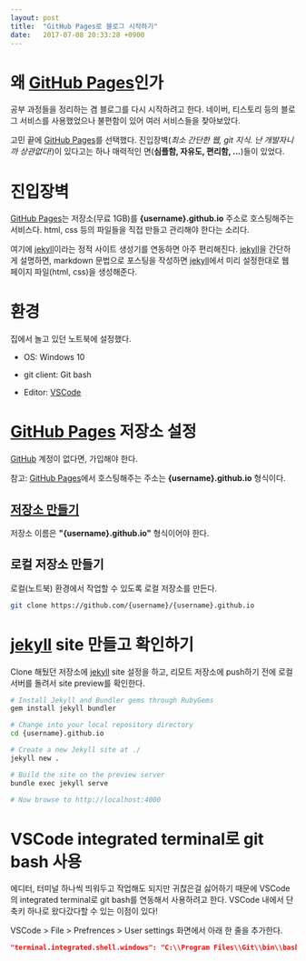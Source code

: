 ```yaml
---
layout: post
title:  "GitHub Pages로 블로그 시작하기"
date:   2017-07-08 20:33:28 +0900
---
```


# 왜 [GitHub Pages][github-pages]인가

공부 과정들을 정리하는 겸 블로그를 다시 시작하려고 한다. 네이버, 티스토리 등의 블로그 서비스를 사용했었으나 불편함이 있어 여러 서비스들을 찾아보았다.

고민 끝에 [GitHub Pages][github-pages]를 선택했다. 진입장벽(*최소 간단한 웹, git 지식. 난 개발자니까 상관없다!*)이 있다고는 하나 매력적인 면(**심플함, 자유도, 편리함, ...**)들이 있었다.

# 진입장벽

[GitHub Pages][github-pages]는 저장소(무료 1GB)를 **{username}.github.io** 주소로 호스팅해주는 서비스다. html, css 등의 파일들을 직접 만들고 관리해야 한다는 소리다.

여기에 [jekyll][jekyll]이라는 정적 사이트 생성기를 연동하면 아주 편리해진다. [jekyll][jekyll]을 간단하게 설명하면, markdown 문법으로 포스팅을 작성하면 [jekyll][jekyll]에서 미리 설정한대로 웹 페이지 파일(html, css)을 생성해준다.

# 환경

집에서 놀고 있던 노트북에 설정했다.

* OS: Windows 10

* git client: Git bash

* Editor: [VSCode][vscode]

# [GitHub Pages][github-pages] 저장소 설정

[GitHub][github] 계정이 없다면, 가입해야 한다.

참고: [GitHub Pages][github-pages]에서 호스팅해주는 주소는 **{username}.github.io** 형식이다.

## [저장소 만들기][github-new]

저장소 이름은 **"{username}.github.io"** 형식이어야 한다.

## 로컬 저장소 만들기

로컬(노트북) 환경에서 작업할 수 있도록 로컬 저장소를 만든다.

```bash
git clone https://github.com/{username}/{username}.github.io
```

# [jekyll][jekyll] site 만들고 확인하기

Clone 해뒀던 저장소에 [jekyll][jekyll] site 설정을 하고, 리모트 저장소에 push하기 전에 로컬 서버를 돌려서 site preview를 확인한다.

```bash
# Install Jekyll and Bundler gems through RubyGems
gem install jekyll bundler

# Change into your local repository directory
cd {username}.github.io

# Create a new Jekyll site at ./
jekyll new .

# Build the site on the preview server
bundle exec jekyll serve

# Now browse to http://localhost:4000
```

# VSCode integrated terminal로 git bash 사용

에디터, 터미널 하나씩 띄워두고 작업해도 되지만 귀찮은걸 싫어하기 때문에 VSCode의 integrated terminal로 git bash를 연동해서 사용하려고 한다. VSCode 내에서 단축키 하나로 왔다갔다할 수 있는 이점이 있다!

VSCode > File > Prefrences > User settings 화면에서 아래 한 줄을 추가한다.

```json
"terminal.integrated.shell.windows": "C:\\Program Files\\Git\\bin\\bash.exe",
```

[jekyll]:       https://jekyllrb.com
[vscode]:       https://code.visualstudio.com/
[github]:       https://github.com
[github-new]:   https://github.com/new
[github-pages]: https://pages.github.com